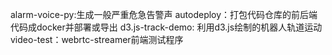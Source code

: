 alarm-voice-py:生成一般严重危急告警声
autodeploy：打包代码仓库的前后端代码成docker并部署或导出
d3.js-track-demo: 利用d3.js绘制的机器人轨道运动
video-test：webrtc-streamer前端测试程序
